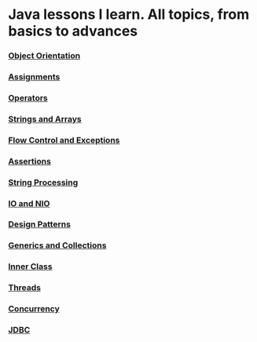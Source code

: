 # Java lessons I learn. All topics, from basics to advances


### [Object Orientation](02_oo.md)
### [Assignments](03_assignments.md)
### [Operators](04_operators.md)
### [Strings and Arrays](05_strings.md)
### [Flow Control and Exceptions](06_flow.md)

### [Assertions](07_assertions.md)
### [String Processing](08_string_processing.md)
### [IO and NIO](09_io.md)
### [Design Patterns](10_design_patterns.md)

### [Generics and Collections](11_generics.md)
### [Inner Class](12_inner_class.md)
### [Threads](13_threads.md)
### [Concurrency](14_concurrency.md)
### [JDBC](15_jdbc.md)
